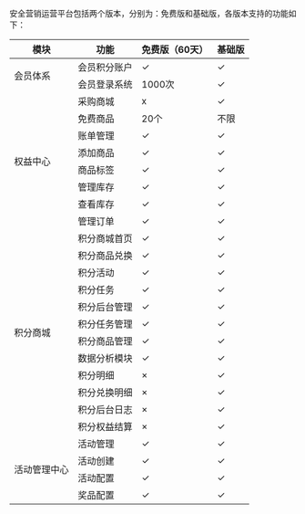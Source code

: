 安全营销运营平台包括两个版本，分别为：免费版和基础版，各版本支持的功能如下：
<table>
<thead>
<tr>
<th>模块</th>
<th>功能</th>
<th>免费版（60天）</th>
<th>基础版</th>
</tr>
</thead>
<tbody><tr>
<td rowspan="2" >会员体系</td>
<td>会员积分账户</td>
<td>&#10003;</td>
<td>&#10003;</td>
</tr>
<tr>
<td>会员登录系统</td>
<td>1000次</td>
<td>&#10003;</td>
</tr>

<td rowspan="8">权益中心</td>
<td>采购商城</td>
<td>x</td>
<td>&#10003;</td>
</tr>
<tr>
<td>免费商品</td>
<td>20个</td>
<td>不限</td>
</tr>
<tr>
<td>账单管理</td>
<td>&#10003;</td>
<td>&#10003;</td>
</tr>
<tr>
<td>添加商品</td>
<td>&#10003;</td>
<td>&#10003;</td>
</tr>
<tr>
<td>商品标签</td>
<td>&#10003;</td>
<td>&#10003;</td>
</tr>
<tr>
<td>管理库存</td>
<td>&#10003;</td>
<td>&#10003;</td>
</tr>
<tr>
<td>查看库存</td>
<td>&#10003;</td>
<td>&#10003;</td>
</tr>
<tr>
<td>管理订单</td>
<td>&#10003;</td>
<td>&#10003;</td>
</tr>
<tr>
<td rowspan="12">积分商城 </td>
<td>   积分商城首页</td>
<td>&#10003;</td>
<td>&#10003;</td&#10003;
</tr>
<tr>
<td>积分商品兑换</td>
<td>&#10003;</td>
<td>&#10003;</td>
</tr>
<tr>
<td>积分活动</td>
<td>&#10003;</td>
<td>&#10003;</td>
</tr>
<tr>
<td>积分任务</td>
<td>&#10003;</td>
<td>&#10003;</td>
</tr>
<tr>
<td>积分后台管理</td>
<td>&#10003;</td>
<td>&#10003;</td>
</tr>
<tr>
<td>积分任务管理</td>
<td>&#10003;</td>
<td>&#10003;</td>
</tr>
<tr>
<td>积分商品管理</td>
<td>&#10003;</td>
<td>&#10003;</td>
</tr>
<tr>
<td>数据分析模块</td>
<td>&#10003;</td>
<td>&#10003;</td>
</tr>
<tr>
<td>积分明细</td>
<td>×</td>
<td>&#10003;</td>
</tr>
<tr>
<td>积分兑换明细</td>
<td>×</td>
<td>&#10003;</td>
</tr>
<tr>
<td>积分后台日志</td>
<td>×</td>
<td>&#10003;</td>
</tr>
<tr>
<td>积分权益结算</td>
<td>×</td>
<td>&#10003;</td>
</tr>
<tr>
<td rowspan="4">活动管理中心</td>
<td>活动管理</td>
<td>&#10003;</td>
<td>&#10003;</td>
</tr>
<tr>
<td>活动创建</td>
<td>&#10003;</td>
<td>&#10003;</td>
</tr>
<tr>
<td>活动配置</td>
<td>&#10003;</td>
<td>&#10003;</td>
</tr>
<tr>
<td>奖品配置</td>
<td>&#10003;</td>
<td>&#10003;</td>
</tr>

</tbody></table>
